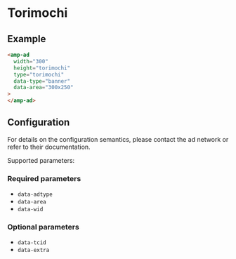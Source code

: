 <!---
Copyright 2019 The AMP HTML Authors. All Rights Reserved.

Licensed under the Apache License, Version 2.0 (the "License");
you may not use this file except in compliance with the License.
You may obtain a copy of the License at

      http://www.apache.org/licenses/LICENSE-2.0

Unless required by applicable law or agreed to in writing, software
distributed under the License is distributed on an "AS-IS" BASIS,
WITHOUT WARRANTIES OR CONDITIONS OF ANY KIND, either express or implied.
See the License for the specific language governing permissions and
limitations under the License.
-->

# Torimochi

## Example

```html
<amp-ad
  width="300"
  height="torimochi"
  type="torimochi"
  data-type="banner"
  data-area="300x250"
>
</amp-ad>
```

## Configuration

For details on the configuration semantics, please contact the ad network or refer to their documentation.

Supported parameters:

### Required parameters

- `data-adtype`
- `data-area`
- `data-wid`

### Optional parameters

- `data-tcid`
- `data-extra`
